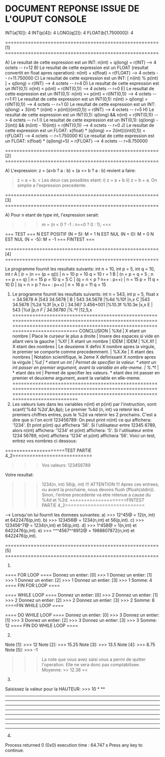 # DOCUMENT REPONSE ISSUE DE L'OUPUT CONSOLE

INT(a[10]): 4
INT(p[4]): 4
LONG(q[2]): 4
FLOAT(b[1.750000]): 4

====================================================== [1] ======================================================

A) Le resultat de cette expression est un INT: n(int) + q(long) = r(INT) --> 4 octets -- r=12
B) Le resultat de cette expression est un FLOAT (resultat convertit en float apres operation): n(int) + x(float) = r(FLOAT) --> 4 octets -- r=11.750000
C) Le resultat de cette expression est un INT: [ n(int) % p(int) ] + q(long) = r(INT) --> 4 octets -- r=4
D) Le resultat de cette expression est un INT(0,1): n(int) < p(int) = r(INT(0,1)) --> 4 octets -- r=0
E) Le resultat de cette expression est un INT(0,1): n(int) >= p(int) = r(INT(0,1)) --> 4 octets -- r=1
F) Le resultat de cette expression est un INT(0,1): n(int) > q(long) = r(INT(0,1)) --> 4 octets -- r=1
G) Le resultat de cette expression est un INT: q(long) + 3(int) * (n(int) > p(int))(int(0,1)) = r(INT) --> 4 octets -- r=5
H) Le resultat de cette expression est un INT(0,1): q(long) && n(int) = r(INT(0,1)) --> 4 octets -- r=1
I) Le resultat de cette expression est un INT(0,1): (q(long) - 2(int)) && (n(int) - 10(int)) = r(INT(0,1)) --> 4 octets -- r=0
J) Le resultat de cette expression est un FLOAT: x(float) * (q(long) == 2(int))(int(0,1)) = r(FLOAT) --> 4 octets -- r=1.750000
K) Le resultat de cette expression est un FLOAT: x(float) * (q(long)=5) = r(FLOAT) --> 4 octets -- r=8.750000

====================================================== [2] ======================================================

A) L'expression: z = (a>b ? a : b) + (a <= b ? a : b) revient a faire:
  >  z = a + b.  <
Les deux cas possibles etant:
     i) z = a + b
     ii) z = b + a.
On simplie a l'expression precedente.

====================================================== [3] ======================================================

A) Pour n etant de type int, l'expression serait:
 >>> m = (n < 0 ? -1 : n==0 ? 0 : 1); <<<

=== TEST ===
N EST POSITIF (N = 5): M = 1
N EST NUL (N = 0): M = 0
N EST NUL (N = -5): M = -1
=== FINTEST ===

====================================================== [4] ======================================================

Le programme fournit les resultats suivants:
int n = 10, int p = 5, int q = 10, int r
A   |   (r = (n == (p = q)))            | n = 10 p = 10 q = 10 r = 1
B   |   (n = p = q = 5 ; n += p += q)   | n = 15 p = 10 q = 5
C   |   (q = n < p ? n++ : p++)         | n = 15 p = 11 q = 10
D   |   (q = n > p ? n++ : p++)         | n = 16 p = 11 q = 15

1) Le programme fournit les resultats suivants:
int n = 543, int p = 5, float x = 34.5678
A   |543 34.5678            |
B   | 543    34.5678        |%4d %10f         |n,x
C   |543 34.5678            |%2d %3f          |n,x
D   |   34.567 3.456+001    |%10.3f %10.3e    |x,x
E   |  543                  |%*d              |p,n
F   |    34.56780           |%*.*f            |12,5,x
================================================================================================================================================================================
CONCLUSION  |   %Xd     |   X etant un nombre      |   Place le curseur le plus a droite   |   Insere des espaces si vide en allant vers la gauche
            |   %Xf     |   X etant un nombre      |                   IDEM                |                           IDEM
            |   %X.Xf   |   X etant des nombres    |   Le deuxieme X defini X nombre apres la virgule, le premier se comporte comme precedemment.
            |   %X.Xe   |   X etant des nombres    |   Notation scientifique, le 2eme X definissant X nombre apres la virgule
            |   %*d     |   * etant un int         |   Permet de specifier la valeur. * etant un int passer en premier argument, avant la variable en elle-meme.
            |   %*.*f   |   * etant des int        |   Permet de specifier les valeurs. * etant des int passer en premier et deuxieme argument, avant la variable en elle-meme.
================================================================================================================================================================================
2) Les valeurs lues dans les variables n(int) et p(int) par l'instruction, sont:
scanf('%4d %2d',&n,&p);
Le premier %4d (n, int) va retenir les 4 premiers chiffres entres, puis le %2d va retenir les 2 prochains.
C'est a dire que si l'on ecrit 123456789:
On peut print n(int) ce qui affichera: '1234'. Et print p(int) qui affichera '56'.
Si l'utilisateur entre 12345 6789, alors n(int) affichera: '1234' et p(int) affichera: '5'.
Si l'utilisateur entre 1234 56789, n(int) affichera '1234' et p(int) affichera '56'.
Voici un test, entrez vos nombres ci dessous:

=====================TEST PARTIE 4_2============================
>>> Vos valeurs: 123456789

Votre resultat:
   >>>1234(n, int)
   >>>56(p, int)
!!! ATTENTION !!! Apres ces entrees, ou avant la prochaine, nous devons flush (fflush(stdin)).
Sinon, l'entree precedente va etre retenue a cause du %4d et %2d.
====================FINTEST PARTIE 4_2============================


--> Lorsqu'on lui fournit les donnees suivantes:
a) >>> 12^45@ = 12(n, int) et 6422476(p,int).
b) >>> 123456@ = 1234(n,int) et 56(p,int).
c) >>> 123456^7@ = 1234(n,int) et 56(p,int).
d) >>> 1^458@ = 1(n,int) et 6422476(p,int).
e) >>> ^^^4567^^8912@ = 1988807872(n,int) et 6422476(p,int).

====================================================== [5] ======================================================


1)
==== FOR LOOP ====
Donnez un entier: [0] >>> 1
Donnez un entier: [1] >>> 1
Donnez un entier: [2] >>> 1
Donnez un entier: [3] >>> 1
Somme: 4
==== FIN FOR LOOP ====

==== WHILE LOOP ====
Donnez un entier: [0] >>> 2
Donnez un entier: [1] >>> 2
Donnez un entier: [2] >>> 2
Donnez un entier: [3] >>> 2
Somme: 8
====FIN WHILE LOOP ====

==== DO WHILE LOOP ====
Donnez un entier: [0] >>> 3
Donnez un entier: [1] >>> 3
Donnez un entier: [2] >>> 3
Donnez un entier: [3] >>> 3
Somme: 12
==== FIN DO WHILE LOOP ====


2)
Note [1]: >>> 12
Note [2]: >>> 15.25
Note [3]: >>> 13.5
Note [4]: >>> 8.75
Note [5]: >>> -1

>>> La note que vous avez saisi vous a permi de quitter l'operation. Elle ne sera donc pas comptabilisee.
Moyenne: >> 12.38 <<

3)
Saisissez la valeur pour la HAUTEUR: >>> 10
*
**
***
****
*****
******
*******
********
*********
**********

4)

Process returned 0 (0x0)   execution time : 64.747 s
Press any key to continue.
